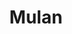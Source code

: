 ---
layout: fact
year: 
title: Mulan
fact: The song "Reflection" from <em>Mulan</em> was recorded by a 16-year-old singer named Christina Aguilera. That song became her debut single, launching her recording career.
---